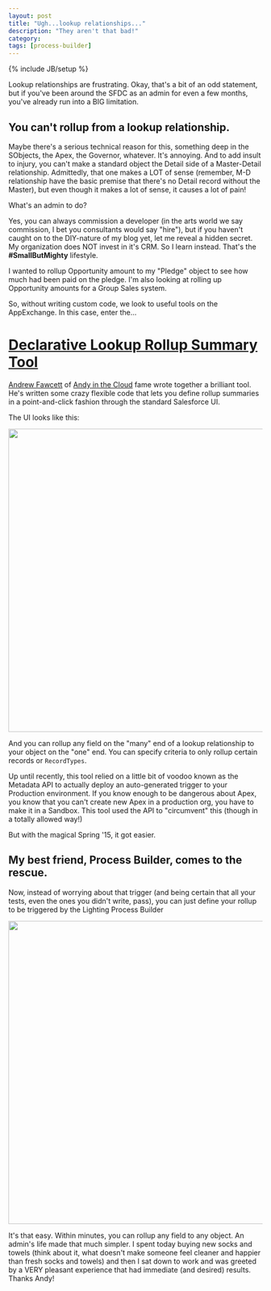 ```yaml
---
layout: post
title: "Ugh...lookup relationships..."
description: "They aren't that bad!"
category: 
tags: [process-builder]
---
```

{% include JB/setup %}

Lookup relationships are frustrating. Okay, that's a bit of an odd statement, but if you've been around the SFDC as an admin for even a few months, you've already run into a BIG limitation.

## You can't rollup from a lookup relationship.

Maybe there's a serious technical reason for this, something deep in the SObjects, the Apex, the Governor, whatever. It's annoying. And to add insult to injury, you can't make a standard object the Detail side of a Master-Detail relationship. Admittedly, that one makes a LOT of sense (remember, M-D relationship have the basic premise that there's no Detail record without the Master), but even though it makes a lot of sense, it causes a lot of pain! 

What's an admin to do?

Yes, you can always commission a developer (in the arts world we say commission, I bet you consultants would say "hire"), but if you haven't caught on to the DIY-nature of my blog yet, let me reveal a hidden secret. My organization does NOT invest in it's CRM. So I learn instead. That's the **#SmallButMighty** lifestyle.

I wanted to rollup Opportunity amount to my "Pledge" object to see how much had been paid on the pledge. I'm also looking at rolling up Opportunity amounts for a Group Sales system.

So, without writing custom code, we look to useful tools on the AppExchange. In this case, enter the...

# [Declarative Lookup Rollup Summary Tool](https://github.com/afawcett/declarative-lookup-rollup-summaries)

[Andrew Fawcett](https://github.com/afawcett) of [Andy in the Cloud](http://andyinthecloud.com/) fame wrote together a brilliant tool. He's written some crazy flexible code that lets you define rollup summaries in a point-and-click fashion through the standard Salesforce UI.

The UI looks like this:

<img src="https://s3.amazonaws.com/dfc-wiki/en/images/9/95/Figure4_rollup.png" width="600" />

And you can rollup any field on the "many" end of a lookup relationship to your object on the "one" end. You can specify criteria to only rollup certain records or `RecordTypes`.

Up until recently, this tool relied on a little bit of voodoo known as the Metadata API to actually deploy an auto-generated trigger to your Production environment. If you know enough to be dangerous about Apex, you know that you can't create new Apex in a production org, you have to make it in a Sandbox. This tool used the API to "circumvent" this (though in a totally allowed way!)

But with the magical Spring '15, it got easier. 

## My best friend, Process Builder, comes to the rescue.

Now, instead of worrying about that trigger (and being certain that all your tests, even the ones you didn't write, pass), you can just define your rollup to be triggered by the Lighting Process Builder

<img src="https://andrewfawcett.files.wordpress.com/2015/02/processbuilder2.png?w=820&h=559" width="600"/>

It's that easy. Within minutes, you can rollup any field to any object. An admin's life made that much simpler. I spent today buying new socks and towels (think about it, what doesn't make someone feel cleaner and happier than fresh socks and towels) and then I sat down to work and was greeted by a VERY pleasant experience that had immediate (and desired) results. Thanks Andy!
